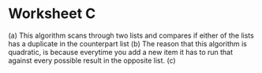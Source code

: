 # Worksheet C

(a) This algorithm scans through two lists and compares if either of the lists has a duplicate in the counterpart list 
(b) The reason that this algorithm is quadratic, is because everytime you add a new item it has to run that against every possible result in the opposite list.
(c) 